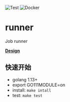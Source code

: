 ![Test](https://github.com/tradingAI/runner/workflows/Test/badge.svg)
![Docker](https://github.com/tradingAI/runner/workflows/Docker/badge.svg)
# runner
Job runner

**[Design](https://github.com/tradingAI/scheduler/blob/master/docs/README.md)**

## 快速开始
- golang 1.13+
- export GO111MODULE=on
- install: `make intall`
- test: `make test`
